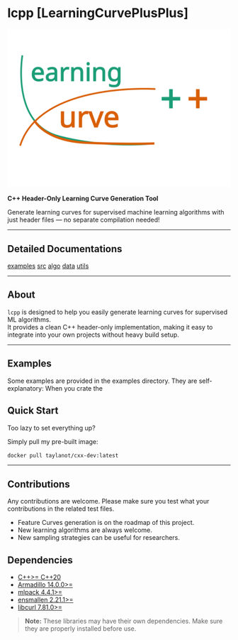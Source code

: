 # lcpp [LearningCurvePlusPlus]

![](docs/figures/logo.svg)

**C++ Header-Only Learning Curve Generation Tool**  

Generate learning curves for supervised machine learning algorithms with just header files — no separate compilation needed!  

---

## Detailed Documentations
[examples](docs/examples.md)
[src](docs/src.md)
[algo](docs/algo.md)
[data](docs/data.md)
[utils](docs/utils.md)

---

## About  

`lcpp` is designed to help you easily generate learning curves for supervised ML algorithms.  
It provides a clean C++ header-only implementation, making it easy to integrate into your own projects without heavy build setup.  

---

## Examples 
Some examples are provided in the examples directory. They are self-explanatory: When you crate the 
 
## Quick Start  

Too lazy to set everything up?  

Simply pull my pre-built image:  

```bash
docker pull taylanot/cxx-dev:latest
```

---

## Contributions

Any contributions are welcome. Please make sure you test what your contributions in the related test files.

- Feature Curves generation is on the roadmap of this project.
- New learning algorithms are always welcome.
- New sampling strategies can be useful for researchers.

## Dependencies

- [C++>= C++20](https://en.cppreference.com/w/cpp/20.html)
- [Armadillo 14.0.0>=](https://arma.sourceforge.net/docs.html)  
- [mlpack 4.4.1>=](https://github.com/shivamshivanshu/mlpack/tree/master)  
- [ensmallen 2.21.1>=](https://github.com/mlpack/ensmallen)  
- [libcurl 7.81.0>=](https://curl.se/libcurl/)

> **Note:** These libraries may have their own dependencies. Make sure they are properly installed before use.  


